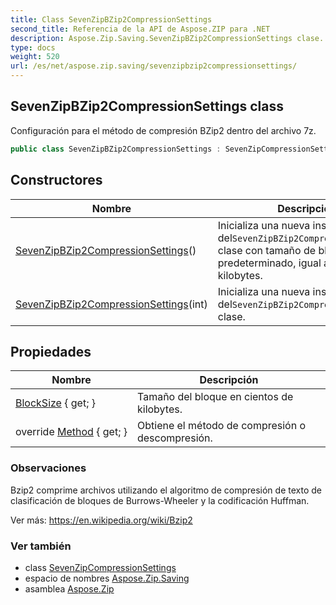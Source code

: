 ```yaml
---
title: Class SevenZipBZip2CompressionSettings
second_title: Referencia de la API de Aspose.ZIP para .NET
description: Aspose.Zip.Saving.SevenZipBZip2CompressionSettings clase. Configuración para el método de compresión BZip2 dentro del archivo 7z.
type: docs
weight: 520
url: /es/net/aspose.zip.saving/sevenzipbzip2compressionsettings/
---
```

## SevenZipBZip2CompressionSettings class

Configuración para el método de compresión BZip2 dentro del archivo 7z.

```csharp
public class SevenZipBZip2CompressionSettings : SevenZipCompressionSettings
```

## Constructores

| Nombre | Descripción |
| --- | --- |
| [SevenZipBZip2CompressionSettings](sevenzipbzip2compressionsettings/#constructor)() | Inicializa una nueva instancia del`SevenZipBZip2CompressionSettings` clase con tamaño de bloque predeterminado, igual a 9 cientos de kilobytes. |
| [SevenZipBZip2CompressionSettings](sevenzipbzip2compressionsettings/#constructor_1)(int) | Inicializa una nueva instancia del`SevenZipBZip2CompressionSettings` clase. |

## Propiedades

| Nombre | Descripción |
| --- | --- |
| [BlockSize](../../aspose.zip.saving/sevenzipbzip2compressionsettings/blocksize/) { get; } | Tamaño del bloque en cientos de kilobytes. |
| override [Method](../../aspose.zip.saving/sevenzipbzip2compressionsettings/method/) { get; } | Obtiene el método de compresión o descompresión. |

### Observaciones

Bzip2 comprime archivos utilizando el algoritmo de compresión de texto de clasificación de bloques de Burrows-Wheeler y la codificación Huffman.

Ver más: https://en.wikipedia.org/wiki/Bzip2

### Ver también

* class [SevenZipCompressionSettings](../sevenzipcompressionsettings/)
* espacio de nombres [Aspose.Zip.Saving](../../aspose.zip.saving/)
* asamblea [Aspose.Zip](../../)


